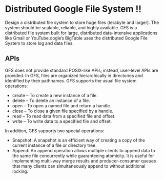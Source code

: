 # Distributed Google File System !!

Design a distributed file system to store huge files (terabyte and larger). The system should be scalable, reliable, and highly available. GFS is a distributed file system built for large, distributed data-intensive applications like Gmail or YouTube.oogle’s BigTable uses the distributed Google File System to store log and data files. 

## APIs
GFS does not provide standard POSIX-like APIs; instead, user-level APIs are provided. In GFS, files are organized hierarchically in directories and identified by their pathnames. GFS supports the usual file system operations:

* create – To create a new instance of a file.
* delete – To delete an instance of a file.
* open – To open a named file and return a handle.
* close – To close a given file specified by a handle.
* read – To read data from a specified file and offset.
* write – To write data to a specified file and offset.

In addition, GFS supports two special operations:
* Snapshot: A snapshot is an efficient way of creating a copy of the current instance of a file or directory tree.
* Append: An append operation allows multiple clients to append data to the same file concurrently while guaranteeing atomicity. It is useful for implementing multi-way merge results and producer-consumer queues that many clients can simultaneously append to without additional locking.




